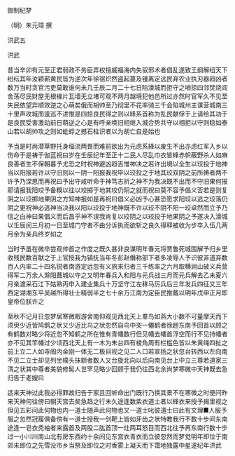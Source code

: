 御制纪梦  

（明）朱元璋 撰  

洪武五  

洪武  

昔当辛卯有元至正君弱政不务臣弄权擅威福海内失驭邪术者倡乱遂致王纲解纽天下纷纭其年汝颖蕲黄民皆为逆次年徐宿炽然盗起蔓及锺离定远民弃农业执刃器趋凶者数万当时贪官污吏莫敢谁何未几壬辰二月二十七日陷濠城而拒守之哨掠四邻焚烧闾舍荡尽民财屋无根椽片瓦墙无立堵可观不两月越境犯他邑所过亦然时官军久不见至失民依望弃顺效逆之心萌矣俄而胡帅至乃彻里不花率骑三千会陷城州主谋营城南三十里声攻城而逡巡不进惟是四掠良民得之则以綘系首称为乱民献俘于上请给其功于是良民受害激动前日萌逆之心是有呼亲唤旧相继入城合势共守以相拒以守则稳如泰山若以胡帅攻之则如蚍蜉之撼石柱识者以为胡亡自是始也  

予当是时尚潜草野托身缁流两畏而难前欲出为元虑系綘以废生不出亦虑红军入乡以伤命于是祷于伽蓝祝曰岁在壬辰纪年至正十二民人尽乱巾衣皆綘赤帜蔽野杀人如麻良善者生不保朝暮予尤恐之时祝神避凶趋吉惟神决之若许出境以全生以珓投于地神当以阳报若许以守旧则以一阴一阳报我祝毕以珓投之于地其珓双阴之前所祷者两不许予乃深思而再祝曰予出守咸听命于神笃志祈之神不为我决既不出而不守旧果何报耶请报我阳珓予备糗以往以珓掷于地其珓仍阴之就而祝曰莫不容予倡义否若是则复阴之以珓掷地果阴之方知神报如是再祝曰倡义必凶予心甚恐愿求阳珓以逃之珓落仍阴之更祝神必逃神当决我以阳以珓投于地神既不许以珓不阴不阳一珓卓然而立予乃信之白神曰果倡义而后昌乎神不误我肯复以珓阴之以珓投于地果阴之予遂决入濠城以壬辰闰三月初一日至城门守者不由分诉执而欲斩之良久得释被收为步卒入伍几两月余为亲兵终岁如之  

当时予虽在微卒尝观帅首之作度之既久甚非良谋明年春元将贾鲁死城围解予归乡里收残民数百献之于上官授我为镇抚当年冬彭赵僭称部下者多凌辱人予识彼非道弃数百人内率二十四名锐者南游定远忽有义旅来归者三千练率之六月取横涧山破义兵营得军二万余人滁阳葺城以守之又明年春兵入和阳与元兵战三月而元兵解去乙未夏六月亲渡采石江下姑熟丙申入建业集兵十万坚守江左秣马厉兵后三年发兵四征又三年西定湖湘东平吴越所得壮士精弱半之七十余万江南为定臣民推戴以明年戊申正月即皇帝位朕许之  

至秋不记月日忽梦居寒微暇游舍南仰观见西北天上羣鸟如燕大小数不可量摩天而下须臾少近皆鸠鹊之状又少近比鸟之状忽然自鸟中突一僊鹤者徐趐东南予回首以顾之有鹤数对略少将近忽不知鹤之所在惟有青幡数行但见幡去幡首浮空而行不见持幡者亦不见其竿幡过少顷西北天上有一木为朱台四有棱角周有栏槛色皆以朱黄绳四扯之前上立二人如寺阍内金刚一体无二极目视之见二人口若宣扬之状忽台转西以左向南不见二立士却见列坐幞头抹额者数人又台旋北向以后向南见台上中立三尊若道家三清之状其中尊者美貌修髯人世罕见略少回顾于我仍往西北余尚梦寒微中天神既去急归告于老嫂曰  

适来天神过此我必得罪故归告于家且回听命出门既行乃换其景不在寒微之时便问昨来天神何往傍曰朝天宫去矣急趋之行未久途逢数紫衣道士者以綘衣来授予揭里视之但见五彩问此何物也内一道士随声此何物也又一道士叱彼道士曰此有文理■人服予服之忽然冠履俱备傍有一道士授我一剑靶上皆如牙齿之状特教我行不数十步间东南途逢一皂衣秃袖者来露首及两股二肱首顶一灶两耳怒目而西北往予再东南行数十步过一小川川南山北有房东西约十余间见东宫衣青衣而立彼忽然而梦觉明年即位于南郊未即位之先雪没市乡当祭及即位之时香雾上凝天而下霭地独露中星遂纪年洪武  

